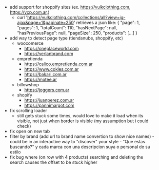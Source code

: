 - add support for shoppify sites (ex. https://vulkclothing.com, https://vcp.com.ar,)
  - curl 'https://vulkclothing.com/collections/all?view=ig-ajax&page=1&paginate=250' retrieves a json like:
    {
    "page": 1,
    "pages": 1,
    "totalCount": 110,
    "hasNextPage": null,
    "hasPreviousPage": null,
    "pageSize": 250,
    "products": [...]
    }
- add way to detect page type (tiendanube, shoppify, etc)
  - woocomerce
    - https://oneplaceworld.com
    - https://verlanbrand.com
  - empretienda
    - https://calico.empretienda.com.ar
    - https://www.cokles.com.ar
    - https://bakari.com.ar
    - https://motee.ar
  - billowshop
    - https://joggers.com.ar
  - shopify
    - https://juanperez.com.ar
    - https://pannimargot.com
- fix scrolling loader
  - still gets stuck some times, would love to make it load when its visible, not just when border is visible (my assumption but i could check)
- fix open on new tab
- filter by brand (add url to brand name convertion to show nice names) - could be in an interactive way to "discover" your style - "Que estas buscando?" y cada marca con una descripcion suya o personal de su estilo
- fix bug where (on row with 4 products) searching and deleting the search causes the offset to be stuck higher
